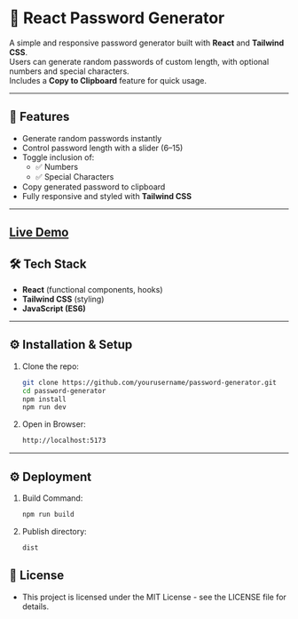 # 🔐 React Password Generator

A simple and responsive password generator built with **React** and **Tailwind CSS**.  
Users can generate random passwords of custom length, with optional numbers and special characters.  
Includes a **Copy to Clipboard** feature for quick usage.

---

## 🚀 Features
- Generate random passwords instantly
- Control password length with a slider (6–15)
- Toggle inclusion of:
  - ✅ Numbers
  - ✅ Special Characters
- Copy generated password to clipboard
- Fully responsive and styled with **Tailwind CSS**

---

## [Live Demo](https://pass-generator-reactt.netlify.app/)


## 🛠️ Tech Stack
- **React** (functional components, hooks)
- **Tailwind CSS** (styling)
- **JavaScript (ES6)**

---
## ⚙️ Installation & Setup

1. Clone the repo:
   ```bash
   git clone https://github.com/yourusername/password-generator.git
   cd password-generator
   npm install 
   npm run dev

2. Open in Browser:
   ```bash
   http://localhost:5173
   
---
## ⚙️ Deployment

1. Build Command:
   ```bash
   npm run build

2. Publish directory:
   ```bash
   dist
## 📄 License

- This project is licensed under the MIT License - see the LICENSE
 file for details.